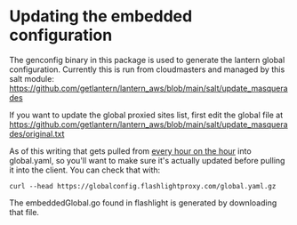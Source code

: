 # Updating the embedded configuration


The genconfig binary in this package is used to generate the lantern global configuration.
Currently this is run from cloudmasters and managed by this salt module:
https://github.com/getlantern/lantern_aws/blob/main/salt/update_masquerades

If you want to update the global proxied sites list, first edit the global file at
https://github.com/getlantern/lantern_aws/blob/main/salt/update_masquerades/original.txt

As of this writing that gets pulled from [every hour on the hour](https://github.com/getlantern/lantern_aws/blob/main/salt/update_masquerades/init.sls#L48) into global.yaml, so you'll want to make sure it's actually updated before pulling it into the client. You can check that with:

`curl --head https://globalconfig.flashlightproxy.com/global.yaml.gz`

The embeddedGlobal.go found in flashlight is generated by downloading that file.
